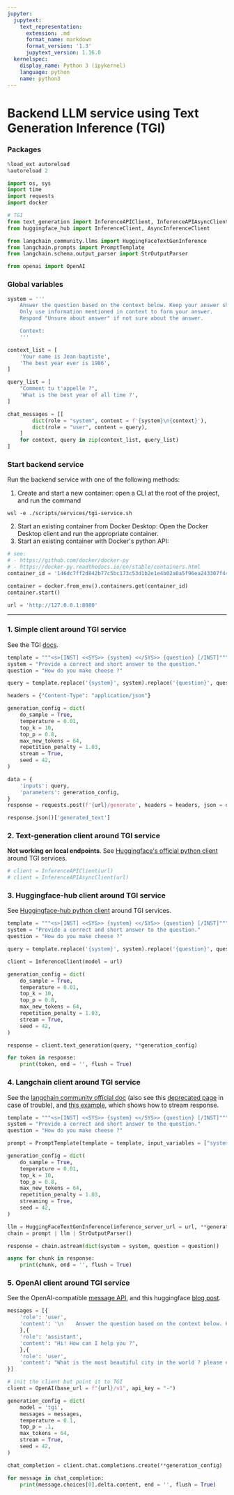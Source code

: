 ```yaml
---
jupyter:
  jupytext:
    text_representation:
      extension: .md
      format_name: markdown
      format_version: '1.3'
      jupytext_version: 1.16.0
  kernelspec:
    display_name: Python 3 (ipykernel)
    language: python
    name: python3
---
```


# Backend LLM service using Text Generation Inference (TGI)

### Packages

```python
%load_ext autoreload
%autoreload 2
```

```python
import os, sys
import time
import requests
import docker

# TGI
from text_generation import InferenceAPIClient, InferenceAPIAsyncClient
from huggingface_hub import InferenceClient, AsyncInferenceClient

from langchain_community.llms import HuggingFaceTextGenInference
from langchain.prompts import PromptTemplate
from langchain.schema.output_parser import StrOutputParser

from openai import OpenAI
```

### Global variables

```python
system = '''
    Answer the question based on the context below. Keep your answer short. 
    Only use information mentioned in context to form your answer.
    Respond "Unsure about answer" if not sure about the answer.

    Context:
    '''

context_list = [
    'Your name is Jean-baptiste',
    'The best year ever is 1986',
]

query_list = [
    "Comment tu t'appelle ?",
    'What is the best year of all time ?',
]

chat_messages = [[
        dict(role = "system", content = f'{system}\n{context}'),
        dict(role = "user", content = query),
    ]
    for context, query in zip(context_list, query_list)
]
```

### Start backend service


Run the backend service with one of the following methods:

1. Create and start a new container: open a CLI at the root of the project, and run the command
```
wsl -e ./scripts/services/tgi-service.sh
```
2. Start an existing container from Docker Desktop: Open the Docker Desktop client and run the appropriate container.
3. Start an existing container with Docker's python API:

```python
# see:
# - https://github.com/docker/docker-py
# - https://docker-py.readthedocs.io/en/stable/containers.html
container_id = '146dc7ff2d842b77c5bc173c53d1b2e1e4b02a0a5f96ea243307f44b30a773b6'

container = docker.from_env().containers.get(container_id)
container.start()
```

```python
url = 'http://127.0.0.1:8080'
```

***


### 1. Simple client around TGI service

See the TGI [docs](https://huggingface.co/docs/text-generation-inference/quicktour).

```python
template = """<s>[INST] <<SYS>> {system} <</SYS>> {question} [/INST]"""
system = "Provide a correct and short answer to the question."
question = "How do you make cheese ?"

query = template.replace('{system}', system).replace('{question}', question)
```

```python
headers = {"Content-Type": "application/json"}

generation_config = dict(
    do_sample = True,
    temperature = 0.01,
    top_k = 10,
    top_p = 0.8,
    max_new_tokens = 64,
    repetition_penalty = 1.03,
    stream = True,
    seed = 42,
)

data = {
    'inputs': query,
    'parameters': generation_config,
}
response = requests.post(f'{url}/generate', headers = headers, json = data)
```

```python
response.json()['generated_text']
```

### 2. Text-generation client around TGI service

**Not working on local endpoints**. See [Huggingface's official python client](https://github.com/huggingface/text-generation-inference/tree/main/clients/python) around TGI services.

```python
# client = InferenceAPIClient(url)
# client = InferenceAPIAsyncClient(url)
```

### 3. Huggingface-hub client around TGI service

See [Huggingface-hub python client](https://huggingface.co/docs/text-generation-inference/basic_tutorials/consuming_tgi) around TGI services.

```python
template = """<s>[INST] <<SYS>> {system} <</SYS>> {question} [/INST]"""
system = "Provide a correct and short answer to the question."
question = "How do you make cheese ?"

query = template.replace('{system}', system).replace('{question}', question)
```

```python
client = InferenceClient(model = url)
```

```python
generation_config = dict(
    do_sample = True,
    temperature = 0.01,
    top_k = 10,
    top_p = 0.8,
    max_new_tokens = 64,
    repetition_penalty = 1.03,
    stream = True,
    seed = 42,
)

response = client.text_generation(query, **generation_config)
```

```python
for token in response:
    print(token, end = '', flush = True)
```

### 4. Langchain client around TGI service

See the [langchain community official doc](https://python.langchain.com/docs/integrations/llms/huggingface_endpoint) (also see this [deprecated page](https://api.python.langchain.com/en/latest/llms/langchain_community.llms.huggingface_text_gen_inference.HuggingFaceTextGenInference.html#langchain-community-llms-huggingface-text-gen-inference-huggingfacetextgeninference) in case of trouble), and [this example](https://python.langchain.com/docs/expression_language/streaming#chains), which shows how to stream response.

```python
template = """<s>[INST] <<SYS>> {system} <</SYS>> {question} [/INST]"""
system = "Provide a correct and short answer to the question."
question = "How do you make cheese ?"

prompt = PromptTemplate(template = template, input_variables = ["system", "question"])
```

```python
generation_config = dict(
    do_sample = True,
    temperature = 0.01,
    top_k = 10,
    top_p = 0.8,
    max_new_tokens = 64,
    repetition_penalty = 1.03,
    streaming = True,
    seed = 42,
)

llm = HuggingFaceTextGenInference(inference_server_url = url, **generation_config)
chain = prompt | llm | StrOutputParser()
```

```python
response = chain.astream(dict(system = system, question = question))

async for chunk in response:
    print(chunk, end = '', flush = True)
```

### 5. OpenAI client around TGI service

See the OpenAI-compatible [message API](https://huggingface.co/docs/text-generation-inference/messages_api), and this huggingface [blog post](https://huggingface.co/blog/tgi-messages-api).

```python
messages = [{
    'role': 'user',
    'content': '\n    Answer the question based on the context below. Keep your answer short. \n    Only use information mentioned in context to form your answer.\n    Respond "Unsure about answer" if not sure about the answer.\n\n    Context:\n    \nYour name is Jean-baptiste',
    },{
    'role': 'assistant', 
    'content': "Hi! How can I help you ?",
    },{
    'role': 'user', 
    'content': "What is the most beautiful city in the world ? please elaborate on your answer. Do not share your name.",
}]
```

```python
# init the client but point it to TGI
client = OpenAI(base_url = f"{url}/v1", api_key = "-")
```

```python
generation_config = dict(
    model = 'tgi',
    messages = messages,
    temperature = 0.1,
    top_p = .1,
    max_tokens = 64,
    stream = True,
    seed = 42,
)

chat_completion = client.chat.completions.create(**generation_config)
```

```python
for message in chat_completion:
    print(message.choices[0].delta.content, end = '', flush = True)
```

```python

```
